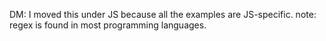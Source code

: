 DM: I moved this under JS because all the examples are JS-specific. 
note: regex is found in most programming languages. 